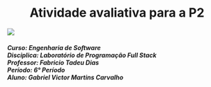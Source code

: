 <h1 align="center"> Atividade avaliativa para a P2</h1>
<img src="https://universidadedevassouras.edu.br/wp-content/uploads/2021/12/logo_horizontal_univasso.svg">

<h5>Curso: Engenharia de Software<br>
Disciplica: Laboratório de Programação Full Stack<br>
Professor: Fabricio Tadeu Dias<br>
Período: 6° Período<br>
Aluno: Gabriel Victor Martins Carvalho</h5>
